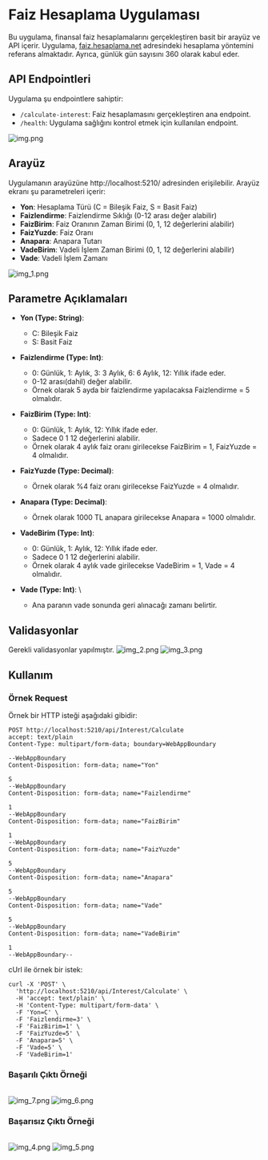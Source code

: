 
# Faiz Hesaplama Uygulaması

Bu uygulama, finansal faiz hesaplamalarını gerçekleştiren basit bir arayüz ve API içerir. Uygulama, [faiz.hesaplama.net](https://faiz.hesaplama.net/) adresindeki hesaplama yöntemini referans almaktadır. Ayrıca, günlük gün sayısını 360 olarak kabul eder.

## API Endpointleri

Uygulama şu endpointlere sahiptir:

- `/calculate-interest`: Faiz hesaplamasını gerçekleştiren ana endpoint.
- `/health`: Uygulama sağlığını kontrol etmek için kullanılan endpoint.

![img.png](.github/assets/img.png)

## Arayüz

Uygulamanın arayüzüne http://localhost:5210/ adresinden erişilebilir. Arayüz ekranı şu parametreleri içerir:

- **Yon**: Hesaplama Türü (C = Bileşik Faiz, S = Basit Faiz)
- **Faizlendirme**: Faizlendirme Sıklığı (0-12 arası değer alabilir)
- **FaizBirim**: Faiz Oranının Zaman Birimi (0, 1, 12 değerlerini alabilir)
- **FaizYuzde**: Faiz Oranı
- **Anapara**: Anapara Tutarı
- **VadeBirim**: Vadeli İşlem Zaman Birimi (0, 1, 12 değerlerini alabilir)
- **Vade**: Vadeli İşlem Zamanı

![img_1.png](.github/assets/img_1.png)

## Parametre Açıklamaları

- **Yon (Type: String)**:
    * C: Bileşik Faiz
    * S: Basit Faiz
- **Faizlendirme (Type: Int)**:

    * 0: Günlük, 1: Aylık, 3: 3 Aylık, 6: 6 Aylık, 12: Yıllık ifade eder.
    * 0-12 arası(dahil) değer alabilir. 
    * Örnek olarak 5 ayda bir faizlendirme yapılacaksa Faizlendirme = 5 olmalıdır.
- **FaizBirim (Type: Int)**:

    * 0: Günlük, 1: Aylık, 12: Yıllık ifade eder.
    * Sadece 0 1 12 değerlerini alabilir. 
    * Örnek olarak 4 aylık faiz oranı girilecekse FaizBirim = 1, FaizYuzde = 4 olmalıdır.

- **FaizYuzde (Type: Decimal)**:
    * Örnek olarak %4 faiz oranı girilecekse FaizYuzde = 4 olmalıdır.

- **Anapara (Type: Decimal)**:
    * Örnek olarak 1000 TL anapara girilecekse Anapara = 1000 olmalıdır.

- **VadeBirim (Type: Int)**:
    * 0: Günlük, 1: Aylık, 12: Yıllık ifade eder.
    * Sadece 0 1 12 değerlerini alabilir. 
    * Örnek olarak 4 aylık vade girilecekse VadeBirim = 1, Vade = 4 olmalıdır.

- **Vade (Type: Int)**: \
    * Ana paranın vade sonunda geri alınacağı zamanı belirtir.
## Validasyonlar

Gerekli validasyonlar yapılmıştır.
![img_2.png](.github/assets/img_2.png)
![img_3.png](.github/assets/img_3.png)

## Kullanım

### Örnek Request

Örnek bir HTTP isteği aşağıdaki gibidir:

```
POST http://localhost:5210/api/Interest/Calculate
accept: text/plain
Content-Type: multipart/form-data; boundary=WebAppBoundary

--WebAppBoundary
Content-Disposition: form-data; name="Yon"

S
--WebAppBoundary
Content-Disposition: form-data; name="Faizlendirme"

1
--WebAppBoundary
Content-Disposition: form-data; name="FaizBirim"

1
--WebAppBoundary
Content-Disposition: form-data; name="FaizYuzde"

5
--WebAppBoundary
Content-Disposition: form-data; name="Anapara"

5
--WebAppBoundary
Content-Disposition: form-data; name="Vade"

5
--WebAppBoundary
Content-Disposition: form-data; name="VadeBirim"

1
--WebAppBoundary--
```

cUrl ile örnek bir istek:

```
curl -X 'POST' \
  'http://localhost:5210/api/Interest/Calculate' \
  -H 'accept: text/plain' \
  -H 'Content-Type: multipart/form-data' \
  -F 'Yon=C' \
  -F 'Faizlendirme=3' \
  -F 'FaizBirim=1' \
  -F 'FaizYuzde=5' \
  -F 'Anapara=5' \
  -F 'Vade=5' \
  -F 'VadeBirim=1'
```

### Başarılı Çıktı Örneği 
\
![img_7.png](.github/assets/img_7.png)
![img_6.png](.github/assets/img_6.png)
### Başarısız Çıktı Örneği
\
![img_4.png](.github/assets/img_4.png)
![img_5.png](.github/assets/img_5.png)
